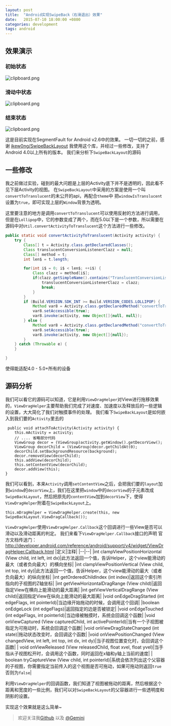 ```yaml
---
layout: post
title:  "Android实现SwipeBack（右滑退出）效果"
date:   2015-07-10 18:00:00 +0800
categories: development
tags: android
---
```



## 效果演示
### 初始状态

![clipboard.png](https://segmentfault.com/img/bVmEJE)

### 滑动中状态
![clipboard.png](https://segmentfault.com/img/bVmEJF)
### 结束状态

![clipboard.png](https://segmentfault.com/img/bVmEJK)

这是目前实现在SegmentFault for Android v2.6中的效果。
一切一切的之前，感谢 [ikew0ng/SwipeBackLayout](https://github.com/ikew0ng/SwipeBackLayout)
我使用这个库，并经过一些修改，支持了Android 4.0以上所有的版本。
我们来分析下`SwipeBackLayout`的源码

## 一些修改

我之前做过实验，碰到的最大问题是上层的Activity底下并不是透明的，因此看不见下层Activity的视图。
在`SwipeBackLayout`中采用的方案是使用一个叫`convertToTranslucent`的未公开的api，再配合`theme`中
把`windowIsTranslucent`设置为`true`，即可实现上层的`Window`背景为透明。

这里要注意的地方是调用`convertToTranslucent`可以使用反射的方法进行调用，但是在`Lollipop`中，它的参数变成了两个，而在5.0以下是一个参数，所以需要在源码中对`Util.convertActivityToTranslucent`这个方法进行一些修改。

```java
public static void convertActivityToTranslucent(Activity activity) {
    try {
        Class[] t = Activity.class.getDeclaredClasses();
        Class translucentConversionListenerClazz = null;
        Class[] method = t;
        int len$ = t.length;

        for(int i$ = 0; i$ < len$; ++i$) {
            Class clazz = method[i$];
            if(clazz.getSimpleName().contains("TranslucentConversionListener")) {
                translucentConversionListenerClazz = clazz;
                break;
            }
        }
        if (Build.VERSION.SDK_INT >= Build.VERSION_CODES.LOLLIPOP) {
            Method var8 = Activity.class.getDeclaredMethod("convertToTranslucent", translucentConversionListenerClazz, ActivityOptions.class);
            var8.setAccessible(true);
            var8.invoke(activity, new Object[]{null, null});
        } else {
            Method var8 = Activity.class.getDeclaredMethod("convertToTranslucent", translucentConversionListenerClazz);
            var8.setAccessible(true);
            var8.invoke(activity, new Object[]{null});
        }
    } catch (Throwable e) {
    }

}
```

使得能适配4.0 - 5.0+所有的设备

## 源码分析
我们可以看它的源码可以知道，它是利用`ViewDragHelper`对View进行拖移效果的，`ViewDragHelper`主要帮助我们完成了对速度、加速度以及释放后的一些逻辑的设置，大大简化了我们对触摸事件的处理。
我们看下`SwipeBackLayout`是如何嵌入到我们要的`Activity`里去的
```
 public void attachToActivity(Activity activity) {
    this.mActivity = activity;
    // .... 省略部分代码
    ViewGroup decor = (ViewGroup)activity.getWindow().getDecorView();
    ViewGroup decorChild = (ViewGroup)decor.getChildAt(0);
    decorChild.setBackgroundResource(background);
    decor.removeView(decorChild);
    this.addView(decorChild);
    this.setContentView(decorChild);
    decor.addView(this);
}
```

我们可以看到，本来`Activity`调用`setContentView`之后，会把我们要的`layout`加到`window`的`decorView`上，我们在这里把`window`中的`decorView`的子元素改成`SwipeBackLayout`，然后把原先的`contentView`加到`decorView`下，使得`ViewDragHelper`附着在`SwipeBackLayout`上。
```
this.mDragHelper = ViewDragHelper.create(this, new SwipeBackLayout.ViewDragCallback());
```
`ViewDragHelper`使用`ViewDragHelper.Callback`这个回调进行一些View是否可以滑动以及滑动距离的判定。
我们来看下`ViewDragHelper.Callback`接口的声明
官方文档传送门：http://developer.android.com/reference/android/support/v4/widget/ViewDragHelper.Callback.html
|定义|注释|
|--|--|
|int clampViewPositionHorizontal (View child, int left, int dx)|此方法返回一个值，告诉Helper，这个view能滑动的最大（或者负向最大）的横向坐标|
|int clampViewPositionVertical (View child, int top, int dy)|此方法返回一个值，告诉Helper，这个view能滑动的最大（或者负向最大）的纵向坐标|
|int getOrderedChildIndex (int index)|返回这个索引所指向的子视图的Z轴坐标|
|int getViewHorizontalDragRange (View child)|返回指定View在横向上能滑动的最大距离|
|int getViewVerticalDragRange (View child)|返回指定View在纵向上能滑动的最大距离|
|void onEdgeDragStarted (int edgeFlags, int pointerId)|当边缘开始拖动的时候，会调用这个回调|
|boolean onEdgeLock (int edgeFlags)|返回指定的边是否被锁定|
|void onEdgeTouched (int edgeFlags, int pointerId)|当边缘被触摸时，系统会回调这个函数|
|void onViewCaptured (View capturedChild, int activePointerId)|当有一个子视图被指定为可拖动时，系统会回调这个函数|
|void onViewDragStateChanged (int state)|拖动状态改变时，会回调这个函数|
|void onViewPositionChanged (View changedView, int left, int top, int dx, int dy)|当子视图位置变化时，会回调这个函数|
| void onViewReleased (View releasedChild, float xvel, float yvel)|当手指从子视图松开时，会调用这个函数，同时返回在x轴和y轴上当前的速度|
| boolean tryCaptureView (View child, int pointerId)|系统会依次列出这个父容器的子视图，你需要指定当前传入的这个视图是否可拖动，如果可拖动则返回`true` 否则为`false`|

利用`ViewDragHelper`的回调函数，我们知道了视图被拖动的距离，然后根据这个距离和宽度的一些比例，我们可以对`SwipeBackLayout`的父容器进行一些透明度和阴影的设置。

实现这个效果就是这么简单~

> 欢迎关注我[Github](https://github.com/geminiwen) 以及 [@Gemini](http://weibo.com/coffeesherk/home?leftnav=1) 
